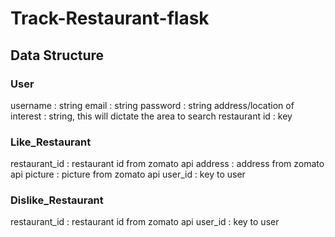 # Track-Restaurant-flask

## Data Structure

### User
username
: string
email
: string
password
: string
address/location of interest
: string, this will dictate the area to search restaurant
id
: key

### Like_Restaurant
restaurant_id
: restaurant id from zomato api
address
: address from zomato api
picture
: picture from zomato api
user_id
: key to user

### Dislike_Restaurant
restaurant_id
: restaurant id from zomato api
user_id
: key to user

